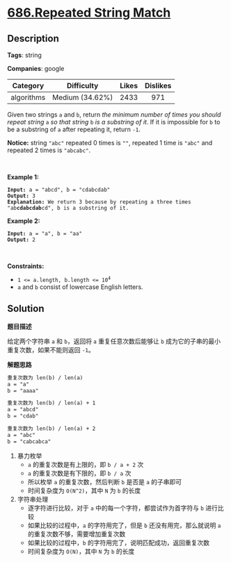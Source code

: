 # [686.Repeated String Match](https://leetcode.com/problems/repeated-string-match/description/)

## Description

**Tags**: string

**Companies**: google

|  Category  |   Difficulty    | Likes | Dislikes |
| :--------: | :-------------: | :---: | :------: |
| algorithms | Medium (34.62%) | 2433  |   971    |

<p>Given two strings <code>a</code> and <code>b</code>, return <em>the minimum number of times you should repeat string </em><code>a</code><em> so that string</em> <code>b</code> <em>is a substring of it</em>. If it is impossible for <code>b</code>​​​​​​ to be a substring of <code>a</code> after repeating it, return <code>-1</code>.</p>
<p><strong>Notice:</strong> string <code>&quot;abc&quot;</code> repeated 0 times is <code>&quot;&quot;</code>, repeated 1 time is <code>&quot;abc&quot;</code> and repeated 2 times is <code>&quot;abcabc&quot;</code>.</p>
<p>&nbsp;</p>
<p><strong class="example">Example 1:</strong></p>
<pre><code><strong>Input:</strong> a = &quot;abcd&quot;, b = &quot;cdabcdab&quot;
<strong>Output:</strong> 3
<strong>Explanation:</strong> We return 3 because by repeating a three times &quot;ab<strong>cdabcdab</strong>cd&quot;, b is a substring of it.</code></pre>
<p><strong class="example">Example 2:</strong></p>
<pre><code><strong>Input:</strong> a = &quot;a&quot;, b = &quot;aa&quot;
<strong>Output:</strong> 2</code></pre>
<p>&nbsp;</p>
<p><strong>Constraints:</strong></p>
<ul>
  <li><code>1 &lt;= a.length, b.length &lt;= 10<sup>4</sup></code></li>
  <li><code>a</code> and <code>b</code> consist of lowercase English letters.</li>
</ul>

## Solution

**题目描述**

给定两个字符串 `a` 和 `b`，返回将 `a` 重复任意次数后能够让 `b` 成为它的子串的最小重复次数，如果不能则返回 `-1`。

**解题思路**

```txt
重复次数为 len(b) / len(a)
a = "a"
b = "aaaa"

重复次数为 len(b) / len(a) + 1
a = "abcd"
b = "cdab"

重复次数为 len(b) / len(a) + 2
a = "abc"
b = "cabcabca"
```

1. 暴力枚举
   - `a` 的重复次数是有上限的，即 `b / a + 2` 次
   - `a` 的重复次数是有下限的，即 `b / a` 次
   - 所以枚举 `a` 的重复次数，然后判断 `b` 是否是 `a` 的子串即可
   - 时间复杂度为 `O(N^2)`，其中 `N` 为 `b` 的长度
2. 字符串处理
   - 逐字符进行比较，对于 `a` 中的每一个字符，都尝试作为首字符与 `b` 进行比较
   - 如果比较的过程中，`a` 的字符用完了，但是 `b` 还没有用完，那么就说明 `a` 的重复次数不够，需要增加重复次数
   - 如果比较的过程中，`b` 的字符用完了，说明匹配成功，返回重复次数
   - 时间复杂度为 `O(N)`，其中 `N` 为 `b` 的长度
